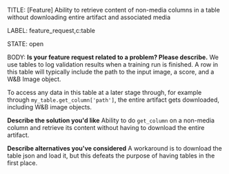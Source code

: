 TITLE:
[Feature] Ability to retrieve content of non-media columns in a table without downloading entire artifact and associated media

LABEL:
feature_request,c:table

STATE:
open

BODY:
**Is your feature request related to a problem? Please describe.**
We use tables to log validation results when a training run is finished. A row in this table will typically include the path to the input image, a score, and a W&B Image object. 

To access any data in this table at a later stage through, for example through `my_table.get_column['path']`, the entire artifact gets downloaded, including W&B image objects.

**Describe the solution you'd like**
Ability to do `get_column` on a non-media column and retrieve its content without having to download the entire artifact. 

**Describe alternatives you've considered**
A workaround is to download the table json and load it, but this defeats the purpose of having tables in the first place.


